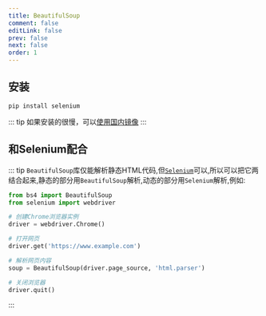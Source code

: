 ```yaml
---
title: BeautifulSoup
comment: false
editLink: false
prev: false
next: false
order: 1
---
```


## 安装

```pip install selenium```

::: tip
如果安装的很慢，可以[使用国内镜像](../pip.md#使用国内镜像)
:::

## 和Selenium配合

::: tip
`BeautifulSoup`库仅能解析静态HTML代码,但[`Selenium`](./Selenium.md)可以,所以可以把它两结合起来,静态的部分用`BeautifulSoup`解析,动态的部分用`Selenium`解析,例如:

```python
from bs4 import BeautifulSoup
from selenium import webdriver

# 创建Chrome浏览器实例
driver = webdriver.Chrome()

# 打开网页
driver.get('https://www.example.com')

# 解析网页内容
soup = BeautifulSoup(driver.page_source, 'html.parser')

# 关闭浏览器
driver.quit()
```
:::
